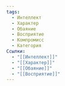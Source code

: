```yaml
---
tags:
  - Интеллект
  - Характер
  - Обаяние
  - Восприятие
  - Компромисс
  - Категория
Ссылки:
  - "[[Интеллект]]"
  - "[[Характер]]"
  - "[[Обаяние]]"
  - "[[Восприятие]]"
---
```


